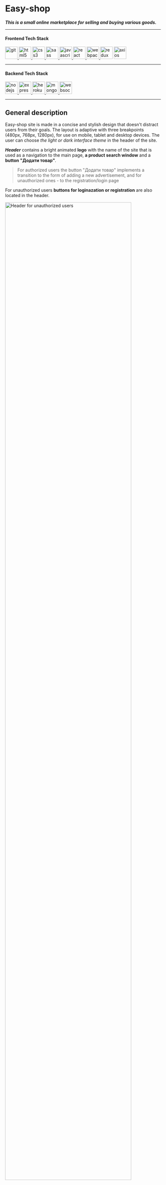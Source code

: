 # Easy-shop

**_This is a small online marketplace for selling and buying various goods._**

---

#### Frontend Tech Stack

<div> <a href="https://git-scm.com/" target="_blank" rel="noreferrer"> <img src="https://www.vectorlogo.zone/logos/git-scm/git-scm-icon.svg" alt="git" width="40" height="40"/> </a> <a href="https://www.w3.org/html/" target="_blank" rel="noreferrer"> <img src="https://raw.githubusercontent.com/devicons/devicon/master/icons/html5/html5-original-wordmark.svg" alt="html5" width="40" height="40"/><a href="https://www.w3schools.com/css/" target="_blank" rel="noreferrer"> <img src="https://raw.githubusercontent.com/devicons/devicon/master/icons/css3/css3-original-wordmark.svg" alt="css3" width="40" height="40"/> </a> <a href="https://sass-lang.com" target="_blank" rel="noreferrer"> <img src="https://raw.githubusercontent.com/devicons/devicon/master/icons/sass/sass-original.svg" alt="sass" width="40" height="40"/> </a> </a> <a href="https://developer.mozilla.org/en-US/docs/Web/JavaScript" target="_blank" rel="noreferrer"> <img src="https://raw.githubusercontent.com/devicons/devicon/master/icons/javascript/javascript-original.svg" alt="javascript" width="40" height="40"/> </a>  <a href="https://reactjs.org/" target="_blank" rel="noreferrer"> <img src="https://raw.githubusercontent.com/devicons/devicon/master/icons/react/react-original-wordmark.svg" alt="react" width="40" height="40"/> </a> <a href="https://webpack.js.org" target="_blank" rel="noreferrer"> <img src="https://raw.githubusercontent.com/devicons/devicon/d00d0969292a6569d45b06d3f350f463a0107b0d/icons/webpack/webpack-original-wordmark.svg" alt="webpack" width="40" height="40"/> </a> <a href="https://redux-toolkit.js.org" target="_blank" rel="noreferrer"> <img src="/public/images/readme/redux.svg" alt="redux" width="40" height="40"/></a> <a href="https://axios-http.com/" target="_blank" rel="noreferrer"> <img src="/public/images/readme/axios.png" alt="axios" width="40" height="40"/> </a></div>

---

#### Backend Tech Stack

<div> <a href="https://nodejs.org" target="_blank" rel="noreferrer"> <img src="https://raw.githubusercontent.com/devicons/devicon/master/icons/nodejs/nodejs-original-wordmark.svg" alt="nodejs" width="40" height="40"/> </a> <a href="https://expressjs.com" target="_blank" rel="noreferrer"> <img src="https://raw.githubusercontent.com/devicons/devicon/master/icons/express/express-original-wordmark.svg" alt="express" width="40" height="40"/> </a>  <a href="https://heroku.com" target="_blank" rel="noreferrer"> <img src="https://www.vectorlogo.zone/logos/heroku/heroku-icon.svg" alt="heroku" width="40" height="40"/> </a>  <a href="https://www.mongodb.com/" target="_blank" rel="noreferrer"> <img src="https://raw.githubusercontent.com/devicons/devicon/master/icons/mongodb/mongodb-original-wordmark.svg" alt="mongodb" width="40" height="40"/> </a> <a href="https://websockets.spec.whatwg.org/" target="_blank" rel="noreferrer"> <img src="/public/images/readme/websocket.png" alt="websocket" width="40" height="40"/> </a> </div>

---

## General description

Easy-shop site is made in a concise and stylish design that doesn't distract
users from their goals. The layout is adaptive with three breakpoints (480px,
768px, 1280px), for use on mobile, tablet and desktop devices. The user can
choose _the light or dark interface theme_ in the header of the site.

**_Header_** contains a bright animated **logo** with the name of the site that
is used as a navigation to the main page, **a product search window** and a
**button "Додати товар"**.

> For authorized users the button "Додати товар" implements a transition to the
> form of adding a new advertisement, and for unauthorized ones - to the
> registration/login page

For unauthorized users **buttons for loginazation or registration** are also
located in the header.

<img src='/public/images/readme/header_desktop.png' alt="Header for unauthorized users" width='90%'
heigth='auto'></img>

The interface of the header in desktop version _for authorized users_ contains a
navigation buttons to the following pages: **shopping basket, dialogues,
favourite items (products, sellers, searches), profile** and an **exit button**.

<img src='/public/images/readme/header_desktop_aut.png' alt="Header for authorized users" width='90%'
heigth='auto'></img>

Same navigation buttons in mobile version are displayed in the bottom of the
site.

<img src='/public/images/readme/mobile_desktop_aut.png' alt="Navigation in mobile version" width='300px'
heigth='auto'></img>

**_Main page_** displays a carousel of designed photos that are changing
cyclically and can be flipped manually. **VIP ads** are viewed a little lower,
and even lower there is **a section with lists of discounted products, new
products and popular items**. Each of these lists has own pagination.

<img src='/public/images/readme/main_page.png' alt="Navigation in mobile version" width='90%'
heigth='auto'></img>

**Footer** displays contact information for feedback, including **_social media
links_**, as well as **_a Google-maps map_** of the store's main office
location. In addition, by clicking on the button **_"Команда розробників
сайту"_**, the user can go to the page with a list and contact details of all
team members who worked on the project.

<img src='/public/images/readme/footer.png' alt="Footer" width='90%'
heigth='auto'></img>

---

## Options

### Loginization/registration

In order to use the entire range of site options, the user needs to
`register (for new users)/login (for users with an existing account)` by filling
in the appropriate ones validated forms. Navigation to these pages is displayed
in the header in desktop version or in the bottom in mobile version.
Authorization is possible, in particular, through **a Google account**.

<img src='/public/images/readme/login.png' alt="Login Page" width='90%'
heigth='auto'></img>

### Profile page

Each registered user has own **_profile page_**, that displays: **rating, fact
of verification (if verifired), number of days since registration, location,
subscriber count, number of sales and online status**. This page is navigated by
the button in the header (desktop version) or at the bottom block (mobile
version).  
Also at the profile page the user can view:

- **_selling goods_** with the possibility of editing and deleting each of them:
- **_purchased goods_** with the possibility of filtering by status: all, new,
  confirmed, rejected;
- **_sold goods_** with the possibility of filtering by status (all, new,
  confirmed, rejected);
- **_received reviews_** as a seller and as a buyer, and **_reviews that were
  left_**;
- **_settings_**.

<img src='/public/images/readme/profile.png' alt="Profile Page" width='90%'
heigth='auto'></img>

In the settings the user can `edit contact data, change the profile photo` (by
uploading a photo no larger than 75 KB) and `verify the email`. So after
clicking the corresponding button "Підтвердити" a special link will be sent to
the specified email address, which is valid for 10 minutes from the moment of
its formation and which the user needs to follow.

### Adding a new product to sell

Every authorized user can `add advertisement` at the special page navigated by
the button "Додати товар" in the header. For adding new add it is necessary to
`fill out the fields in the appropriate form`:

- indicate **the name of the product, its description, brand, number of items,
  price, keywords**;
- select an option among presented ones for **the regarding status, category and
  section, size (you can choose several options), VIP status**;
- upload up to 6 **photos of the product**, one of which will be the main one
  that means displaying in the product card.

If the user will try to `send a form with unfilled required field`, the cursor
is focused on such a field, and the page scrolls to the corresponding level.

<img src='/public/images/readme/add.png' alt="Add Page" width='90%'
heigth='auto'></img>

### Products page

After the submission of the product search window in header the user occurs on
**_the product catalog page_**. Navigation of this page is provided by clicking
on the corresponding buttons at the bottom of the header (on tablet and desktop
versions) and consists of four categories: **_"Чоловікам", "Жінкам", "Дитячі
товари", "Краса та здоров'я"_**. Navigation **_by categories and
subcategories_** is displayed by opening a modal window in the left part of
header.

<img src='/public/images/readme/modal.png' alt="Modal window of the catalog" width='90%'
heigth='auto'></img>

> **_The product page_** consists of **_a filter section and a section list of
> products_**.

**_The filter section_** allows the user
`to search for products according to the selected criteria`: **_size_**(you can
choose several options), **_price_** (specific or within a certain range),
**_condition_** (you can choose several options) and **_brand_**. The installed
filters will be applied to product searches until the moment of filters reset by
`clicking on the corresponding button or submitting a new search word`.

**The product list section** consists of:

- **_navigation by categories and subcategories of goods_** with displaying the
  number of found products;
- **_block with buttons_**
  `(reset filters, reset search word, subscribe to search (for authorized users) and sorting by popularity, by increasing price, by decreasing price, by date)`;
- **_list of found products_** with pagination.

<img src='/public/images/readme/filters.png' alt="Product page" width='90%'
heigth='auto'></img>

### General product card and Product item page

By viewing **the general product card** at any page the user can get acquainted
with **_the name of the product, its price, available sizes, the main photo, as
well as the number of users who assigned the product to their favorites_**. In
order **_to rank product to the favorites_**, it is enough to
`click on the "heart" icon` in the lower right corner - such an icon will turn
yellow. With **_hover and focus on the product card_** the main product
description will be displayed on the muted background of the photo.

`By clicking on the product card`, the user will occur at **the page of this
product**. Here it is possible
`to view each of the uploaded product photos in full screen`. Also this page
contains **_detailed information about the product, including its description,
price, available sizes, condition, brand, available shipping methods_**.  
By clicking on the corresponding icons, the user can **_add the product to
favorites or ask the seller a question_**. If the user
`clicks on the button "Додати до кошика"`, the product will be added to the list
of products in the basket, and in the header of the site the current number of
products in this list will increase accordingly.
`Activating the button "Купити зараз"` has as a result the transition to **the
page of the list of products in the basket**, where the user can finalize the
order.  
Also the product item page contains general information about the seller of this
product, as well as a possibility `to subscribe to the seller` by the
corresponding button.
<img src='/public/images/readme/productItem.png' alt="Product item page" width='90%'
heigth='auto'></img>

### Seller's profile page

Clicking on the seller's name in the the product item page will take user **to
seller's profile page**, where there is an opportunity to familiarize yourself
with **_the list of the seller's ads, reviews_** (as a seller and as a buyer),
as well as **_additional information about the seller_**. The page also contains
`a button for making a subscription` to the seller.

<img src='/public/images/readme/seller_profile.png' alt="Seller's profile page" width='90%'
heigth='auto'></img>

### Favourites

The list of cards of **selected subscriptions to goods, sellers and searches**
is displayed on the corresponding page, which can be navigated to by
`the button in the header of the site`. Each of the subscriptions can be
`deleted` by clicking the corresponding button located on subscription cards.

<img src='/public/images/readme/favorites.png' alt="Favourites page" width='90%'
heigth='auto'></img>

### Dialogues

The dialogues page displays **_active and archived dialogues_** between site
users. Communication is happening instantly, because the addressee receives the
message a few seconds after sending. The number of messages changes in the
header of the site immediately after receiving or reading.

<img src='/public/images/readme/dialogues.png' alt="Favourites page" width='90%'
heigth='auto'></img>

### Shopping basket

**_Shopping basket page_** displays lists of **ads that have been added to the
basket**, grouped by each seller. At the end of each list, there are buttons for
`adding other products of this seller (by transition to the seller's profile page) and for ordering`.

<img src='/public/images/readme/basket.png' alt="Basket page" width='90%'
heigth='auto'></img>

### Checkout

The checkout page displays:

- **general information** about the product;
- **a form for filling in** delivery data;
- **the contact data receiving form**, in which the data of the authorized user
  is filled by default;
- the block that contains **the price of the order** and the button "Оформити".

After `visiting the checkout page without making an order` a kind of a draft
order will be saved in the user's profile page in the section "Мої покупки" with
a possibility `to finalize` such an order or `ask a question to the seller`.  
 <img src='/public/images/readme/how to do a review.png' alt="Basket page" width='90%' heigth='auto'></img>

### Leaving the review

After placing an order, the user has the opportunity to `leave a review`. Such
functionality is implemented by **a modal window** with the appropriate
`form for filling rating (from 1 to 5) and writing a review`. In this modal
window, the user can also `read all of the other reviews of this seller`.
<img src='/public/images/readme/how to do a review.png' alt="Basket page" width='90%' heigth='auto'></img>

Making the subscriptions to products, sellers, searches, deletion of such
subscriptions, removal of products from the cart, adding an ad, placing an order
and other actions are accompanied by **_a pop-up message_** in which the user is
informed about the success of the corresponding actions.

